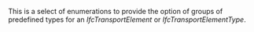 This is a select of enumerations to provide the option of groups of predefined types for an _IfcTransportElement_  or _IfcTransportElementType_.

